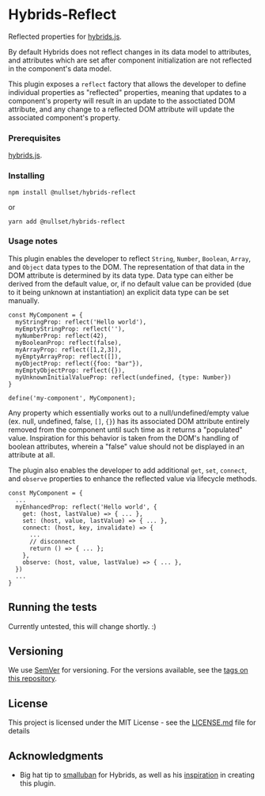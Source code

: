 # Hybrids-Reflect

Reflected properties for [hybrids.js](https://github.com/hybridsjs/hybrids).

By default Hybrids does not reflect changes in its data model to attributes, and attributes which are set after component initialization are not reflected in the component's data model.

This plugin exposes a `reflect` factory that allows the developer to define individual properties as "reflected" properties, meaning that updates to a component's property will result in an update to the assoctiated DOM attribute, and any change to a reflected DOM attribute will update the associated component's property.

### Prerequisites

[hybrids.js](https://github.com/hybridsjs/hybrids).

### Installing

`npm install @nullset/hybrids-reflect`

or

`yarn add @nullset/hybrids-reflect`

### Usage notes

This plugin enables the developer to reflect `String`, `Number`, `Boolean`, `Array`, and `Object` data types to the DOM. The representation of that data in the DOM attribute is determined by its data type. Data type can either be derived from the default value, or, if no default value can be provided (due to it being unknown at instantiation) an explicit data type can be set manually.

```
const MyComponent = {
  myStringProp: reflect('Hello world'),
  myEmptyStringProp: reflect(''),
  myNumberProp: reflect(42),
  myBooleanProp: reflect(false),
  myArrayProp: reflect([1,2,3]),
  myEmptyArrayProp: reflect([]),
  myObjectProp: reflect({foo: "bar"}),
  myEmptyObjectProp: reflect({}),
  myUnknownInitialValueProp: reflect(undefined, {type: Number})
}

define('my-component', MyComponent);
```

Any property which essentially works out to a null/undefined/empty value (ex. null, undefined, false, `[]`, `{}`) has its associated DOM attribute entirely removed from the component until such time as it returns a "populated" value. Inspiration for this behavior is taken from the DOM's handling of boolean attributes, wherein a "false" value should not be displayed in an attribute at all.

The plugin also enables the developer to add additional `get`, `set`, `connect`, and `observe` properties to enhance the reflected value via lifecycle methods.

```
const MyComponent = {
  ...
  myEnhancedProp: reflect('Hello world', {
    get: (host, lastValue) => { ... },
    set: (host, value, lastValue) => { ... },
    connect: (host, key, invalidate) => {
      ...
      // disconnect
      return () => { ... };
    },
    observe: (host, value, lastValue) => { ... },
  })
  ...
}
```

## Running the tests

Currently untested, this will change shortly. :)

## Versioning

We use [SemVer](http://semver.org/) for versioning. For the versions available, see the [tags on this repository](https://github.com/nullset/hybrids-reflect/tags).

## License

This project is licensed under the MIT License - see the [LICENSE.md](LICENSE.md) file for details

## Acknowledgments

- Big hat tip to [smalluban](https://github.com/hybridsjs/hybrids/commits?author=smalluban) for Hybrids, as well as his [inspiration](https://github.com/hybridsjs/hybrids/pull/63#issuecomment-529217781) in creating this plugin.
